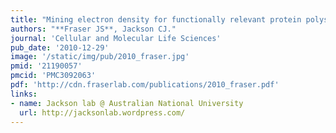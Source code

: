 ```yaml
---
title: "Mining electron density for functionally relevant protein polysterism in crystal structures"
authors: "**Fraser JS**, Jackson CJ."
journal: 'Cellular and Molecular Life Sciences'
pub_date: '2010-12-29'
image: '/static/img/pub/2010_fraser.jpg'
pmid: '21190057'
pmcid: 'PMC3092063'
pdf: 'http://cdn.fraserlab.com/publications/2010_fraser.pdf'
links:
- name: Jackson lab @ Australian National University
  url: http://jacksonlab.wordpress.com/
---
```

